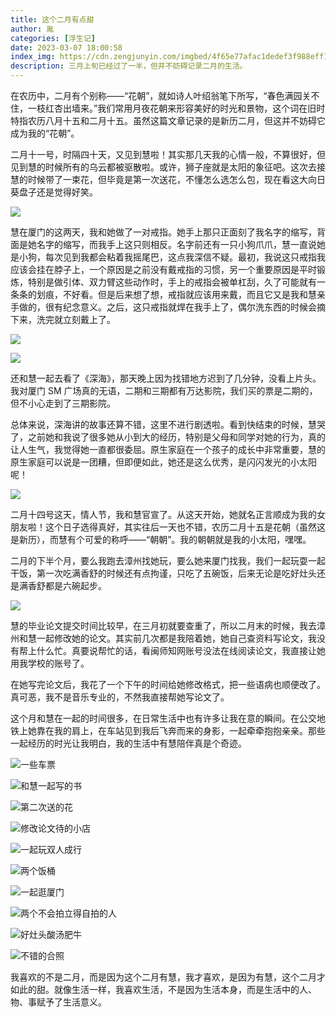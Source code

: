 ```yaml
---
title: 这个二月有点甜
author: 胤
categories: [浮生记]
date: 2023-03-07 18:00:58
index_img: https://cdn.zengjunyin.com/imgbed/4f65e77afac1dedef3f988eff1f7d2a968caa497.jpg/cover
description: 三月上旬已经过了一半，但并不妨碍记录二月的生活。
---
```


在农历中，二月有个别称——“花朝”，就如诗人叶绍翁笔下所写，“春色满园关不住，一枝红杏出墙来。”我们常用月夜花朝来形容美好的时光和景物，这个词在旧时特指农历八月十五和二月十五。虽然这篇文章记录的是新历二月，但这并不妨碍它成为我的“花朝”。

二月十一号，时隔四十天，又见到慧啦！其实那几天我的心情一般，不算很好，但见到慧的时候所有的乌云都被驱散啦。或许，狮子座就是太阳的象征吧。这次去接慧的时候带了一束花，但毕竟是第一次送花，不懂怎么选怎么包，现在看这大向日葵盘子还是觉得好笑。

![](https://cdn.zengjunyin.com/imgbed/cfa9b338b3d6b50fa175657eafa4b5e71fa94771.jpg/post)

慧在厦门的这两天，我和她做了一对戒指。她手上那只正面刻了我名字的缩写，背面是她名字的缩写，而我手上这只则相反。名字前还有一只小狗爪爪，慧一直说她是小狗，每次见到我都会粘着我摇尾巴，这点我深信不疑。最初，我说这只戒指我应该会挂在脖子上，一个原因是之前没有戴戒指的习惯，另一个重要原因是平时锻炼，特别是做引体、双力臂这些动作时，手上的戒指会被单杠刮，久了可能就有一条条的划痕，不好看。但是后来想了想，戒指就应该用来戴，而且它又是我和慧亲手做的，很有纪念意义。之后，这只戒指就焊在我手上了，偶尔洗东西的时候会摘下来，洗完就立刻戴上了。

![](https://cdn.zengjunyin.com/imgbed/6b92567093407b5a30f1c3da17f9d3776f1ffa88.jpg/post)

![](https://cdn.zengjunyin.com/imgbed/3ba707bf7133efe90ba3ff7480f432037e0bfb4e.jpg/post)

还和慧一起去看了《深海》，那天晚上因为找错地方迟到了几分钟，没看上片头。我对厦门 SM 广场真的无语，二期和三期都有万达影院，我们买的票是二期的，但不小心走到了三期影院。

总体来说，深海讲的故事还算不错，这里不进行剧透啦。看到快结束的时候，慧哭了，之前她和我说了很多她从小到大的经历，特别是父母和同学对她的行为，真的让人生气，我觉得她一直都很委屈。原生家庭在一个孩子的成长中非常重要，慧的原生家庭可以说是一团糟，但即便如此，她还是这么优秀，是闪闪发光的小太阳呢！

![](https://cdn.zengjunyin.com/imgbed/d3d36fbd9b6ef6e68785e585766c48fde480d937.jpg/post)

二月十四号这天，情人节，我和慧官宣了。从这天开始，她就名正言顺成为我的女朋友啦！这个日子选得真好，其实往后一天也不错，农历二月十五是花朝（虽然这是新历），而慧有个可爱的称呼——“朝朝”。我的朝朝就是我的小太阳，嘿嘿。

二月的下半个月，要么我跑去漳州找她玩，要么她来厦门找我，我们一起玩耍一起干饭，第一次吃满香舒的时候还有点拘谨，只吃了五碗饭，后来无论是吃好灶头还是满香舒都是六碗起步。

![](https://cdn.zengjunyin.com/imgbed/f9a4cb566cd5b9c335d437a6743ab5760520b3d9.jpg/post)

慧的毕业论文提交时间比较早，在三月初就要查重了，所以二月末的时候，我去漳州和慧一起修改她的论文。其实前几次都是我陪着她，她自己查资料写论文，我没有帮上什么忙。真要说帮忙的话，看闽师知网账号没法在线阅读论文，我直接让她用我学校的账号了。

在她写完论文后，我花了一个下午的时间给她修改格式，把一些语病也顺便改了。真可恶，我不是音乐专业的，不然我直接帮她写论文了。

这个月和慧在一起的时间很多，在日常生活中也有许多让我在意的瞬间。在公交地铁上她靠在我的肩上，在车站见到我后飞奔而来的身影，一起牵牵抱抱亲亲。那些一起经历的时光让我明白，我的生活中有慧陪伴真是个奇迹。

![一些车票](https://cdn.zengjunyin.com/imgbed/e53f510fdcdf827cef56b61be5c0f68d74dc1519.jpg/post)

![和慧一起写的书](https://cdn.zengjunyin.com/imgbed/92b180b022bdf5ab52ce3ec49c3064a822bfe30d.jpg/post)

![第二次送的花](https://cdn.zengjunyin.com/imgbed/6795ffa3946e901b78200c8fc120952f82fe88cf.jpg/post)

![修改论文待的小店](https://cdn.zengjunyin.com/imgbed/bf6c405f7da93a0d6dc66dd4ada422adbaaf0642.jpg/post)

![一起玩双人成行](https://cdn.zengjunyin.com/imgbed/19cb067766042482d086caf1ab33f0ffc4a48780.png/post)

![两个饭桶](https://cdn.zengjunyin.com/imgbed/c7018e902f769c90fd167cc08cdeaa026b454ede.jpg/post)

![一起逛厦门](https://cdn.zengjunyin.com/imgbed/9250375065b244aa0b1a2d7e1d2ec3affa6cabc3.jpg/post)

![两个不会拍立得自拍的人](https://cdn.zengjunyin.com/imgbed/05a230f08fe87f35af75519a00ff047fa2072c76.jpg/post)

![好灶头酸汤肥牛](https://cdn.zengjunyin.com/imgbed/b44f9af51fe83e4aedae5712685b786914ee1088.jpg/post)

![不错的合照](https://cdn.zengjunyin.com/imgbed/f02b37144c47671ec3da0c887d0704ba93cc6941.jpg/post)

我喜欢的不是二月，而是因为这个二月有慧，我才喜欢，是因为有慧，这个二月才如此的甜。就像生活一样，我喜欢生活，不是因为生活本身，而是生活中的人、物、事赋予了生活意义。